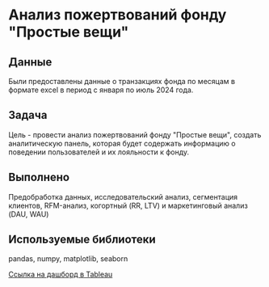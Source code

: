 # Анализ пожертвований фонду "Простые вещи"

## Данные
Были предоставлены данные о транзакциях фонда по месяцам в формате excel  в период с января по июль 2024 года.

## Задача
Цель - провести анализ пожертвований фонду "Простые вещи", создать аналитическую панель, которая будет содержать информацию о поведении пользователей и их лояльности к фонду.

## Выполнено
Предобработка данных, исследовательский анализ, сегментация клиентов, RFM-анализ, когортный (RR, LTV) и маркетинговый анализ (DAU, WAU)

## Используемые библиотеки
pandas, numpy, matplotlib, seaborn 

[Ссылка на дашборд в Tableau](https://public.tableau.com/views/Simple_things_dashboard/sheet36?:language=en-US&publish=yes&:sid=&:redirect=auth&:display_count=n&:origin=viz_share_link)
